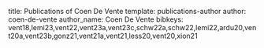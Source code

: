 title: Publications of Coen De Vente
template: publications-author
author: coen-de-vente
author_name: Coen De Vente
bibkeys: vent18,lemi23,vent22,vent23a,vent23c,schw22a,schw22,lemi22,ardu20,vent20a,vent23b,gonz21,vent21a,vent21,less20,vent20,xion21